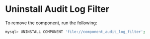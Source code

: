 # Uninstall Audit Log Filter

To remove the component, run the following:

```{.bash data-prompt="mysql>"}
mysql> UNINSTALL COMPONENT 'file://component_audit_log_filter';
```
